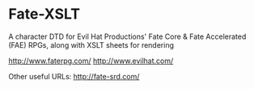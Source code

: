 Fate-XSLT
=========

A character DTD for Evil Hat Productions' Fate Core &amp; Fate Accelerated (FAE) RPGs, along with XSLT sheets for rendering

http://www.faterpg.com/
http://www.evilhat.com/

Other useful URLs:
http://fate-srd.com/
